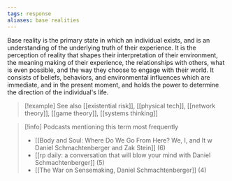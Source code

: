 ```yaml
---
tags: response
aliases: base realities
---
```


Base reality is the primary state in which an individual exists, and is an understanding of the underlying truth of their experience. It is the perception of reality that shapes their interpretation of their environment, the meaning making of their experience, the relationships with others, what is even possible, and the way they choose to engage with their world. It consists of beliefs, behaviors, and environmental influences which are immediate, and in the present moment, and holds the power to determine the direction of the individual's life.

> [!example] See also
> [[existential risk]], [[physical tech]], [[network theory]], [[game theory]], [[systems thinking]]

> [!info] Podcasts mentioning this term most frequently
> * [[Body and Soul: Where Do We Go From Here? We, I, and It w  Daniel Schmachtenberger and Zak Stein]] (6)
> * [[rp daily: a conversation that will blow your mind with Daniel Schmachtenberger]] (5)
> * [[The War on Sensemaking, Daniel Schmachtenberger]] (4)